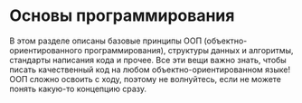 # Основы программирования

В этом разделе описаны базовые принципы ООП \(объектно-ориентированного программирования\), структуры данных и алгоритмы, стандарты написания кода и прочее. Все эти вещи важно знать, чтобы писать качественный код на любом объектно-ориентированном языке! ООП сложно освоить с ходу, поэтому не волнуйтесь, если не можете понять какую-то концепцию сразу.

